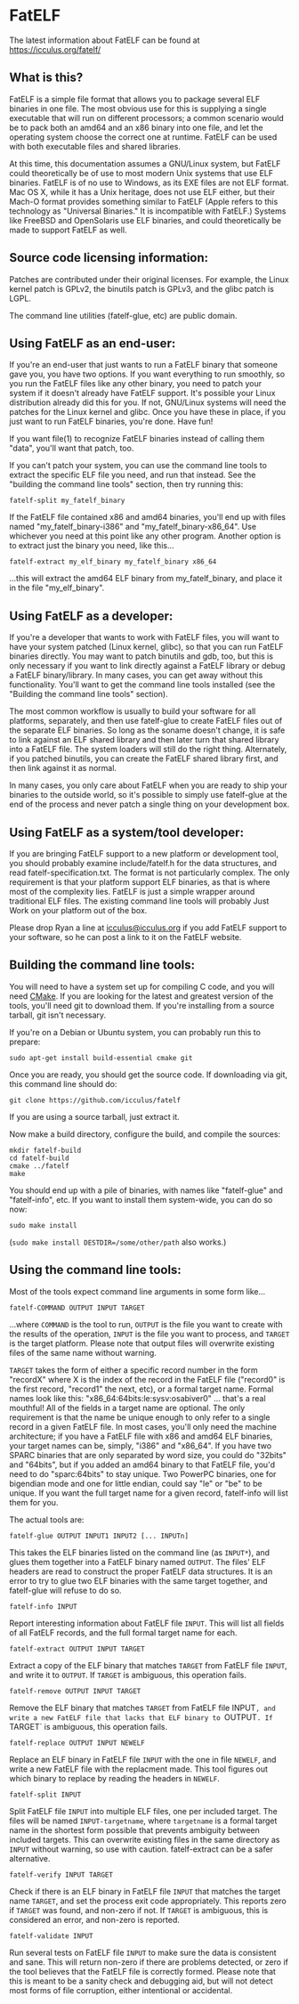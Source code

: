 # FatELF

The latest information about FatELF can be found at https://icculus.org/fatelf/

## What is this?

FatELF is a simple file format that allows you to package several ELF binaries
in one file. The most obvious use for this is supplying a single executable
that will run on different processors; a common scenario would be to pack
both an amd64 and an x86 binary into one file, and let the operating system
choose the correct one at runtime. FatELF can be used with both executable
files and shared libraries.

At this time, this documentation assumes a GNU/Linux system, but FatELF could
theoretically be of use to most modern Unix systems that use ELF binaries.
FatELF is of no use to Windows, as its EXE files are not ELF format. Mac OS X,
while it has a Unix heritage, does not use ELF either, but their Mach-O
format provides something similar to FatELF (Apple refers to this technology
as "Universal Binaries." It is incompatible with FatELF.) Systems like
FreeBSD and OpenSolaris use ELF binaries, and could theoretically be made
to support FatELF as well.


## Source code licensing information:

Patches are contributed under their original licenses. For example, the Linux
kernel patch is GPLv2, the binutils patch is GPLv3, and the glibc patch is
LGPL.

The command line utilities (fatelf-glue, etc) are public domain.


## Using FatELF as an end-user:

If you're an end-user that just wants to run a FatELF binary that someone
gave you, you have two options. If you want everything to run smoothly, so
you run the FatELF files like any other binary, you need to patch your
system if it doesn't already have FatELF support. It's possible your Linux
distribution already did this for you. If not, GNU/Linux systems will need
the patches for the Linux kernel and glibc. Once you have these in place,
if you just want to run FatELF binaries, you're done. Have fun!

If you want file(1) to recognize FatELF binaries instead of calling them
"data", you'll want that patch, too.

If you can't patch your system, you can use the command line tools to extract
the specific ELF file you need, and run that instead. See the "building the
command line tools" section, then try running this:

    fatelf-split my_fatelf_binary

If the FatELF file contained x86 and amd64 binaries, you'll end up with files
named "my_fatelf_binary-i386" and "my_fatelf_binary-x86_64". Use whichever
you need at this point like any other program. Another option is to extract
just the binary you need, like this...

    fatelf-extract my_elf_binary my_fatelf_binary x86_64

...this will extract the amd64 ELF binary from my_fatelf_binary, and place it
in the file "my_elf_binary".


## Using FatELF as a developer:

If you're a developer that wants to work with FatELF files, you will want to
have your system patched (Linux kernel, glibc), so that you can run FatELF
binaries directly. You may want to patch binutils and gdb, too, but this is
only necessary if you want to link directly against a FatELF library or
debug a FatELF binary/library. In many cases, you can get away
without this functionality. You'll want to get the command line tools
installed (see the "Building the command line tools" section).

The most common workflow is usually to build your software for all platforms,
separately, and then use fatelf-glue to create FatELF files out of the
separate ELF binaries. So long as the soname doesn't change, it is safe to
link against an ELF shared library and then later turn that shared library
into a FatELF file. The system loaders will still do the right thing.
Alternately, if you patched binutils, you can create the FatELF shared
library first, and then link against it as normal.

In many cases, you only care about FatELF when you are ready to ship your
binaries to the outside world, so it's possible to simply use fatelf-glue at
the end of the process and never patch a single thing on your development box.


## Using FatELF as a system/tool developer:

If you are bringing FatELF support to a new platform or development tool, you
should probably examine include/fatelf.h for the data structures, and read
fatelf-specification.txt. The format is not particularly complex. The only
requirement is that your platform support ELF binaries, as that is where
most of the complexity lies. FatELF is just a simple wrapper around
traditional ELF files. The existing command line tools will probably Just
Work on your platform out of the box.

Please drop Ryan a line at icculus@icculus.org if you add FatELF support to
your software, so he can post a link to it on the FatELF website.


## Building the command line tools:

You will need to have a system set up for compiling C code, and you will need
[CMake](https://www.cmake.org/). If you are looking for the latest and
greatest version of the tools, you'll need git to download them. If you're
installing from a source tarball, git isn't necessary.

If you're on a Debian or Ubuntu system, you can probably run this to prepare:

    sudo apt-get install build-essential cmake git

Once you are ready, you should get the source code. If downloading via git,
this command line should do:

    git clone https://github.com/icculus/fatelf

If you are using a source tarball, just extract it.

Now make a build directory, configure the build, and compile the sources:

    mkdir fatelf-build
    cd fatelf-build
    cmake ../fatelf
    make

You should end up with a pile of binaries, with names like "fatelf-glue" and
"fatelf-info", etc. If you want to install them system-wide, you can do so
now:

    sudo make install

(`sudo make install DESTDIR=/some/other/path` also works.)


## Using the command line tools:

Most of the tools expect command line arguments in some form like...

    fatelf-COMMAND OUTPUT INPUT TARGET

...where `COMMAND` is the tool to run, `OUTPUT` is the file you want to create
with the results of the operation, `INPUT` is the file you want to process,
and `TARGET` is the target platform. Please note that output files will
overwrite existing files of the same name without warning.

`TARGET` takes the form of either a specific record number in the form
"recordX" where X is the index of the record in the FatELF file ("record0" is
the first record, "record1" the next, etc), or a formal target name. Formal
names look like this: "x86_64:64bits:le:sysv:osabiver0" ... that's a real
mouthful! All of the fields in a target name are optional. The only
requirement is that the name be unique enough to only refer to a single
record in a given FatELF file. In most cases, you'll only need the machine
architecture; if you have a FatELF file with x86 and amd64 ELF binaries, your
target names can be, simply, "i386" and "x86_64". If you have two SPARC
binaries that are only separated by word size, you could do "32bits" and
"64bits", but if you added an amd64 binary to that FatELF file, you'd need
to do "sparc:64bits" to stay unique. Two PowerPC binaries, one for bigendian
mode and one for little endian, could say "le" or "be" to be unique. If you
want the full target name for a given record, fatelf-info will list them for
you.



The actual tools are:

    fatelf-glue OUTPUT INPUT1 INPUT2 [... INPUTn]

This takes the ELF binaries listed on the command line (as `INPUT*`), and
glues them together into a FatELF binary named `OUTPUT`. The files' ELF
headers are read to construct the proper FatELF data structures. It is an
error to try to glue two ELF binaries with the same target together, and
fatelf-glue will refuse to do so.


    fatelf-info INPUT

Report interesting information about FatELF file `INPUT`. This will list
all fields of all FatELF records, and the full formal target name for
each.


    fatelf-extract OUTPUT INPUT TARGET

Extract a copy of the ELF binary that matches `TARGET` from FatELF file `INPUT`,
and write it to `OUTPUT`. If `TARGET` is ambiguous, this operation fails.


    fatelf-remove OUTPUT INPUT TARGET

Remove the ELF binary that matches `TARGET` from FatELF file INPUT`,
and write a new FatELF file that lacks that ELF binary to `OUTPUT`.
If `TARGET` is ambiguous, this operation fails.


    fatelf-replace OUTPUT INPUT NEWELF

Replace an ELF binary in FatELF file `INPUT` with the one in file `NEWELF`,
and write a new FatELF file with the replacment made. This tool figures
out which binary to replace by reading the headers in `NEWELF`.


    fatelf-split INPUT

Split FatELF file `INPUT` into multiple ELF files, one per included target.
The files will be named `INPUT-targetname`, where `targetname` is a formal
target name in the shortest form possible that prevents ambiguity between
included targets. This can overwrite existing files in the same directory
as `INPUT` without warning, so use with caution. fatelf-extract can be a
safer alternative.


    fatelf-verify INPUT TARGET

Check if there is an ELF binary in FatELF file `INPUT` that matches the
target name `TARGET`, and set the process exit code appropriately. This
reports zero if `TARGET` was found, and non-zero if not. If `TARGET` is
ambiguous, this is considered an error, and non-zero is reported.


    fatelf-validate INPUT

Run several tests on FatELF file `INPUT` to make sure the data is consistent
and sane. This will return non-zero if there are problems detected, or
zero if the tool believes that the FatELF file is correctly formed. Please
note that this is meant to be a sanity check and debugging aid, but will
not detect most forms of file corruption, either intentional or accidental.


